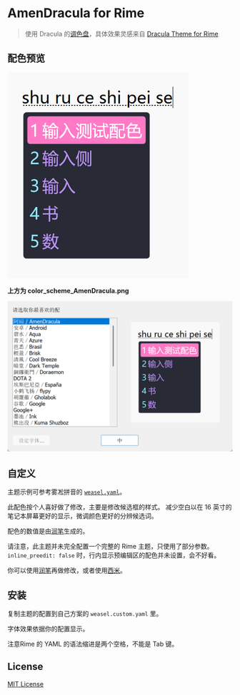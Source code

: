 # AmenDracula for Rime

> 使用 Dracula 的[调色盘](https://github.com/dracula/dracula-theme#color-palette)，具体效果灵感来自 [Dracula Theme for Rime](https://draculatheme.com/rime)

## 配色预览

![配色预览](/preview/color_scheme_AmenDracula.png)

**上方为 color_scheme_AmenDracula.png**

![设置效果](界面风格设定.png)

## 自定义

主题示例可参考雾凇拼音的 [`weasel.yaml`](https://github.com/iDvel/rime-ice/blob/main/weasel.yaml)。

此配色按个人喜好做了修改，主要是修改候选框的样式。
减少空白以在 16 英寸的笔记本屏幕更好的显示，微调颜色更好的分辨候选词。

配色的数值是由[润笔](https://pdog18.github.io/rime-soak/#/theme)生成的。

请注意，此主题并未完全配置一个完整的 Rime 主题，只使用了部分参数。
`inline_preedit: false` 时，行内显示预编辑区的配色并未设置，会不好看。

你可以使用[润笔](https://pdog18.github.io/rime-soak/#/theme)再做修改，或者使用[西米](https://fxliang.github.io/RimeSeeMe/)。

## 安装

复制主题的配置到自己方案的 `weasel.custom.yaml` 里。

字体效果依据你的配置显示。

注意Rime 的 YAML 的语法缩进是两个空格，不能是 Tab 键。



## License

[MIT License](./LICENSE)
